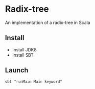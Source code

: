 # Radix-tree

An implementation of a radix-tree in Scala

## Install
- Install JDK8
- Install SBT

## Launch
```
sbt "runMain Main keyword"
```
